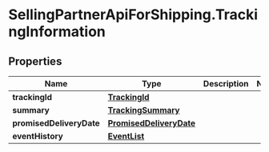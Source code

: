 # SellingPartnerApiForShipping.TrackingInformation

## Properties
Name | Type | Description | Notes
------------ | ------------- | ------------- | -------------
**trackingId** | [**TrackingId**](TrackingId.md) |  | 
**summary** | [**TrackingSummary**](TrackingSummary.md) |  | 
**promisedDeliveryDate** | [**PromisedDeliveryDate**](PromisedDeliveryDate.md) |  | 
**eventHistory** | [**EventList**](EventList.md) |  | 

